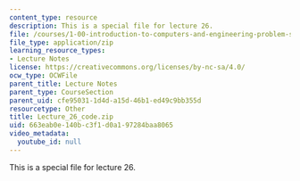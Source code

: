 ```yaml
---
content_type: resource
description: This is a special file for lecture 26.
file: /courses/1-00-introduction-to-computers-and-engineering-problem-solving-spring-2012/663eab0e140bc3f1d0a197284baa8065_Lecture_26_code.zip
file_type: application/zip
learning_resource_types:
- Lecture Notes
license: https://creativecommons.org/licenses/by-nc-sa/4.0/
ocw_type: OCWFile
parent_title: Lecture Notes
parent_type: CourseSection
parent_uid: cfe95031-1d4d-a15d-46b1-ed49c9bb355d
resourcetype: Other
title: Lecture_26_code.zip
uid: 663eab0e-140b-c3f1-d0a1-97284baa8065
video_metadata:
  youtube_id: null
---
```

This is a special file for lecture 26.